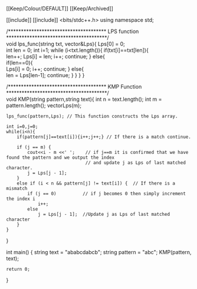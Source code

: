 [[Keep/Colour/DEFAULT]] [[Keep/Archived]] 

[[include]] <iostream>
[[include]] <bits/stdc++.h> 
using namespace std;

/**************************************
              LPS function
***************************************/          
void lps_func(string txt, vector<int>&Lps){
    Lps[0] = 0;                   
    int len = 0;
    int i=1;
    while (i<txt.length()){
        if(txt[i]==txt[len]){   
            len++;
            Lps[i] = len;
            i++;
            continue;
        }
        else{                   
            if(len==0){         
                Lps[i] = 0;
                i++;
                continue;
            }
            else{              
                len = Lps[len-1];
                continue;
            }
        }
    }
}

/**************************************
              KMP Function
***************************************/  
void KMP(string pattern,string text){
    int n = text.length();
    int m = pattern.length();
    vector<int>Lps(m);
    
    lps_func(pattern,Lps); // This function constructs the Lps array.
    
    int i=0,j=0;
    while(i<n){
        if(pattern[j]==text[i]){i++;j++;} // If there is a match continue.

        if (j == m) { 
            cout<<i - m <<' ';    // if j==m it is confirmed that we have found the pattern and we output the index
                                  // and update j as Lps of last matched character.
            j = Lps[j - 1]; 
        } 
        else if (i < n && pattern[j] != text[i]) {  // If there is a mismatch
            if (j == 0)          // if j becomes 0 then simply increment the index i
                i++;
            else
                j = Lps[j - 1];  //Update j as Lps of last matched character
        }
    }
}

int main()
{
    string text = "ababcdabcb";
    string pattern = "abc";
    KMP(pattern, text);
    
    return 0; 
}
